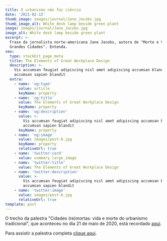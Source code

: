 ```yaml
---
title: O urbanismo não faz ciência
date: '2021-02-12'
thumb_image: images/journal/Jane_Jacobs.jpg
thumb_image_alt: White desk lamp beside green plant
image: images/journal/Jane_Jacobs.jpg
image_alt: White desk lamp beside green plant
excerpt: >-
  Frase da jornalista norte-americana Jane Jacobs, autora de "Morte e Vida das
  Grandes Cidades". Entenda.
seo:
  type: stackbit_page_meta
  title: The Elements of Great Workplace Design
  description: >-
    Vis accumsan feugiat adipiscing nisl amet adipiscing accumsan blandit
    accumsan sapien blandit
  extra:
    - name: 'og:type'
      value: article
      keyName: property
    - name: 'og:title'
      value: The Elements of Great Workplace Design
      keyName: property
    - name: 'og:description'
      value: >-
        Vis accumsan feugiat adipiscing nisl amet adipiscing accumsan blandit
        accumsan sapien blandit
      keyName: property
    - name: 'og:image'
      value: images/post-6.jpg
      keyName: property
      relativeUrl: true
    - name: 'twitter:card'
      value: summary_large_image
    - name: 'twitter:title'
      value: The Elements of Great Workplace Design
    - name: 'twitter:description'
      value: >-
        Vis accumsan feugiat adipiscing nisl amet adipiscing accumsan blandit
        accumsan sapien blandit
    - name: 'twitter:image'
      value: images/post-6.jpg
      relativeUrl: true
template: post
---
```

O trecho da palestra "Cidades (re)mortas: vida e morte do urbanismo tradicional", que aconteceu no dia 21 de maio de 2020, está recordado [aqui](https://www.youtube.com/watch?v=hpbX97Vdzvs).

Para assistir a palestra completa [clique aqui](https://www.youtube.com/watch?v=Q6rmcMWbWlI\&t=308s).
